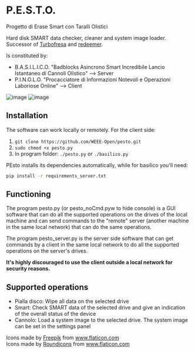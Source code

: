 
# P.E.S.T.O.
Progetto di Erase Smart con Taralli Olistici

Hard disk SMART data checker, cleaner and system image loader.  
Successor of [Turbofresa](https://github.com/WEEE-Open/turbofresa) and [redeemer](https://github.com/WEEE-Open/redeemer).

Is constituted by:
- B.A.S.I.L.I.C.O. "Badblocks Asincrono Smart Incredibile Lancio Istantaneo di Cannoli Olistico" --> Server
- P.I.N.O.L.O. "Procacciatore di Informazioni Notevoli e Operazioni Laboriose Online"  --> Client

![image](https://user-images.githubusercontent.com/39865402/128496857-68cf7025-24fe-4621-abca-ae62219e13ac.png)
![image](https://user-images.githubusercontent.com/39865402/128496754-393a145d-3e66-487b-8418-d654a85efd15.png)

## Installation
The software can work locally or remotely.
For the client side:
1. `git clone https://github.com/WEEE-Open/pesto.git`
2. `sudo chmod +x pesto.py`
3. In program folder: `./pesto.py` or `./basilico.py`

PEsto installs its dependencies automatically, while for basilico you'll need:

```bash
pip install -r requirements_server.txt
```

## Functioning
The program pesto.py (or pesto_noCmd.pyw to hide console) is a GUI software that can do all the supported operations on the drives of the local machine and can send commands to the "remote" server (another machine in the same local network) that can do the same operations.

The program pesto_server.py is the server side software that can get commands by a client in the same local network to do all the supported operations on the server's drives.

**It's highly discouraged to use the client outside a local network for security reasons.**

## Supported operations
* Pialla disco: Wipe all data on the selected drive
* Smart: Check SMART data of the selected drive and give an indication of the overall status of the device
* Cannolo: Load a system image to the selected drive. The system image can be set in the settings panel


<div>Icons made by <a href="https://www.freepik.com" title="Freepik">Freepik</a> from <a href="https://www.flaticon.com/" title="Flaticon">www.flaticon.com</a></div>  
<div>Icons made by <a href="https://roundicons.com/" title="Roundicons">Roundicons</a> from <a href="https://www.flaticon.com/" title="Flaticon">www.flaticon.com</a></div>  

